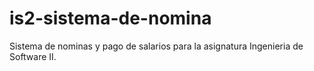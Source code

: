 # is2-sistema-de-nomina
Sistema de nominas y pago de salarios para la asignatura Ingenieria de Software II. 
